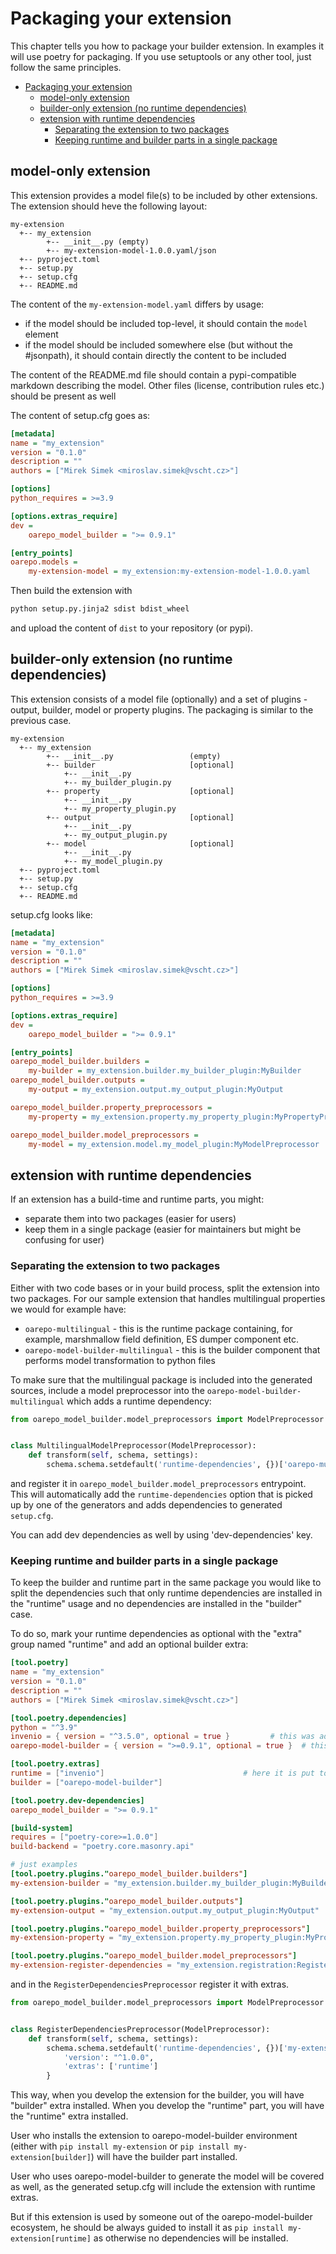 # Packaging your extension

This chapter tells you how to package your builder extension. In examples it will use poetry for packaging. If you use
setuptools or any other tool, just follow the same principles.

<!--TOC-->

- [Packaging your extension](#packaging-your-extension)
  - [model-only extension](#model-only-extension)
  - [builder-only extension (no runtime dependencies)](#builder-only-extension-no-runtime-dependencies)
  - [extension with runtime dependencies](#extension-with-runtime-dependencies)
    - [Separating the extension to two packages](#separating-the-extension-to-two-packages)
    - [Keeping runtime and builder parts in a single package](#keeping-runtime-and-builder-parts-in-a-single-package)

<!--TOC-->

## model-only extension

This extension provides a model file(s) to be included by other extensions. The extension should heve the following
layout:

```
my-extension
  +-- my_extension
        +-- __init__.py (empty)
        +-- my-extension-model-1.0.0.yaml/json
  +-- pyproject.toml
  +-- setup.py
  +-- setup.cfg
  +-- README.md
```

The content of the `my-extension-model.yaml` differs by usage:

* if the model should be included top-level, it should contain the `model` element
* if the model should be included somewhere else (but without the #jsonpath), it should contain directly the content to
  be included

The content of the README.md file should contain a pypi-compatible markdown describing the model. Other files (license,
contribution rules etc.) should be present as well

The content of setup.cfg goes as:

```cfg
[metadata]
name = "my_extension"
version = "0.1.0"
description = ""
authors = ["Mirek Simek <miroslav.simek@vscht.cz>"]

[options]
python_requires = >=3.9

[options.extras_require]
dev =
    oarepo_model_builder = ">= 0.9.1"

[entry_points]
oarepo.models = 
    my-extension-model = my_extension:my-extension-model-1.0.0.yaml
```

Then build the extension with

```bash
python setup.py.jinja2 sdist bdist_wheel
```

and upload the content of `dist` to your repository (or pypi).

## builder-only extension (no runtime dependencies)

This extension consists of a model file (optionally) and a set of plugins -  
output, builder, model or property plugins. The packaging is similar to the previous case.

```
my-extension
  +-- my_extension
        +-- __init__.py                 (empty)
        +-- builder                     [optional]
            +-- __init__.py
            +-- my_builder_plugin.py
        +-- property                    [optional]
            +-- __init__.py
            +-- my_property_plugin.py
        +-- output                      [optional]
            +-- __init__.py
            +-- my_output_plugin.py
        +-- model                       [optional]
            +-- __init__.py
            +-- my_model_plugin.py
  +-- pyproject.toml
  +-- setup.py
  +-- setup.cfg
  +-- README.md
```

setup.cfg looks like:

```cfg
[metadata]
name = "my_extension"
version = "0.1.0"
description = ""
authors = ["Mirek Simek <miroslav.simek@vscht.cz>"]

[options]
python_requires = >=3.9

[options.extras_require]
dev =
    oarepo_model_builder = ">= 0.9.1"

[entry_points]
oarepo_model_builder.builders =
    my-builder = my_extension.builder.my_builder_plugin:MyBuilder
oarepo_model_builder.outputs =
    my-output = my_extension.output.my_output_plugin:MyOutput

oarepo_model_builder.property_preprocessors =
    my-property = my_extension.property.my_property_plugin:MyPropertyPreprocessor

oarepo_model_builder.model_preprocessors =
    my-model = my_extension.model.my_model_plugin:MyModelPreprocessor
```

## extension with runtime dependencies

If an extension has a build-time and runtime parts, you might:

* separate them into two packages (easier for users)
* keep them in a single package (easier for maintainers but might be confusing for user)

### Separating the extension to two packages

Either with two code bases or in your build process, split the extension into two packages. For our sample extension
that handles multilingual properties we would for example have:

* `oarepo-multilingual` - this is the runtime package containing, for example, marshmallow field definition, ES dumper
  component etc.
* `oarepo-model-builder-multilingual` - this is the builder component that performs model transformation to python files

To make sure that the multilingual package is included into the generated sources, include a model preprocessor into
the `oarepo-model-builder-multilingual` which adds a runtime dependency:

```python
from oarepo_model_builder.model_preprocessors import ModelPreprocessor


class MultilingualModelPreprocessor(ModelPreprocessor):
    def transform(self, schema, settings):
        schema.schema.setdefault('runtime-dependencies', {})['oarepo-multilingual'] = "^1.0.0"

```

and register it in `oarepo_model_builder.model_preprocessors` entrypoint. This will automatically add
the `runtime-dependencies` option that is picked up by one of the generators and adds dependencies to
generated `setup.cfg`.

You can add dev dependencies as well by using 'dev-dependencies' key.

### Keeping runtime and builder parts in a single package

To keep the builder and runtime part in the same package you would like to split the dependencies such that only runtime
dependencies are installed in the "runtime" usage and no dependencies are installed in the "builder" case.

To do so, mark your runtime dependencies as optional with the "extra" group named "runtime" and 
add an optional builder extra:

```toml
[tool.poetry]
name = "my_extension"
version = "0.1.0"
description = ""
authors = ["Mirek Simek <miroslav.simek@vscht.cz>"]

[tool.poetry.dependencies]
python = "^3.9"
invenio = { version = "^3.5.0", optional = true }         # this was added as optional
oarepo-model-builder = { version = ">=0.9.1", optional = true }  # this was added as optional

[tool.poetry.extras]
runtime = ["invenio"]                               # here it is put to runtime group
builder = ["oarepo-model-builder"]

[tool.poetry.dev-dependencies]
oarepo_model_builder = ">= 0.9.1"

[build-system]
requires = ["poetry-core>=1.0.0"]
build-backend = "poetry.core.masonry.api"

# just examples
[tool.poetry.plugins."oarepo_model_builder.builders"]
my-extension-builder = "my_extension.builder.my_builder_plugin:MyBuilder"

[tool.poetry.plugins."oarepo_model_builder.outputs"]
my-extension-output = "my_extension.output.my_output_plugin:MyOutput"

[tool.poetry.plugins."oarepo_model_builder.property_preprocessors"]
my-extension-property = "my_extension.property.my_property_plugin:MyPropertyPreprocessor"

[tool.poetry.plugins."oarepo_model_builder.model_preprocessors"]
my-extension-register-dependencies = "my_extension.registration:RegisterDependenciesPreprocessor"
```

and in the `RegisterDependenciesPreprocessor` register it with extras.

```python
from oarepo_model_builder.model_preprocessors import ModelPreprocessor


class RegisterDependenciesPreprocessor(ModelPreprocessor):
    def transform(self, schema, settings):
        schema.schema.setdefault('runtime-dependencies', {})['my-extension'] = {
            'version': "^1.0.0",
            'extras': ['runtime']
        }
```

This way, when you develop the extension for the builder, you will have "builder" extra installed.
When you develop the "runtime" part, you will have the "runtime" extra installed.

User who installs the extension to oarepo-model-builder environment (either with `pip install my-extension` or 
`pip install my-extension[builder]`) will have the builder part installed.

User who uses oarepo-model-builder to generate the model will be covered as well, as the generated
setup.cfg will include the extension with runtime extras.

But if this extension is used by someone out of the oarepo-model-builder ecosystem, he should be
always guided to install it as ``pip install my-extension[runtime]`` as otherwise no dependencies
will be installed.
